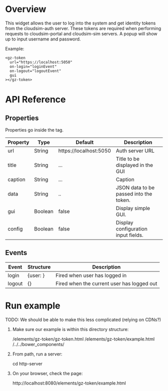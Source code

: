 # Overview

This widget allows the user to log into the system and get identity tokens from
the cloudsim-auth server. These tokens are required when performing requests to
cloudsim-portal and cloudsim-sim servers. A popup will show up to input username
and password.

Example:

    <gz-token
      url="https://localhost:5050"
      on-login="loginEvent"
      on-logout="logoutEvent"
      gui
    ></gz-token>

# API Reference

## Properties

Properties go inside the tag.

| Property | Type | Default | Description |
| --- | --- | --- | --- |
| url | String | https://localhost:5050 | Auth server URL |
| title | String | ... | Title to be displayed in the GUI |
| caption | String | ... | Caption |
| data | String | .. | JSON data to be passed into the token. |
| gui | Boolean | false | Display simple GUI. |
| config | Boolean | false | Display configuration input fields. |

## Events

| Event | Structure | Description |
| --- | --- | --- |
| login | {user: <user>} | Fired when user <user> has logged in |
| logout | {} | Fired when the current user has logged out |

# Run example

TODO: We should be able to make this less complicated (relying on CDNs?)

1. Make sure our example is within this directory structure:

      <path>/elements/gz-token/gz-token.html
      <path>/elements/gz-token/example.html
      <path>/../../bower_components/<bunch of components>

2. From path, run a server:

    cd <path>
    http-server

3. On your browser, check the page:

    http://localhost:8080/elements/gz-token/example.html
